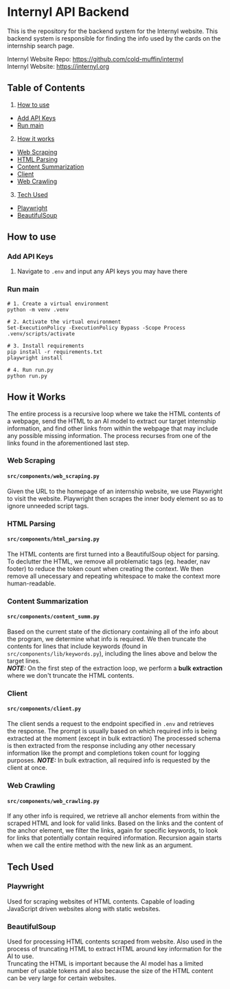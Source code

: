# Internyl API Backend

This is the repository for the backend system for the Internyl website. This backend system is responsible for finding the info used by the cards on the internship search page.

Internyl Website Repo: https://github.com/cold-muffin/internyl
<br>
Internyl Website: https://internyl.org

## Table of Contents
1. [How to use](#how-to-use)
  - [Add API Keys](#add-api-keys)
  - [Run main](#run-main)
2. [How it works](#how-it-works)
  - [Web Scraping](#web-scraping)
  - [HTML Parsing](#html-parsing)
  - [Content Summarization](#content-summarization)
  - [Client](#client)
  - [Web Crawling](#web-crawling)
3. [Tech Used](#development)
  - [Playwright](#playwright)
  - [BeautifulSoup](#bs4)

## How to use

### Add API Keys
1. Navigate to `.env` and input any API keys you may have there

### Run main
```
# 1. Create a virtual environment
python -m venv .venv

# 2. Activate the virtual environment
Set-ExecutionPolicy -ExecutionPolicy Bypass -Scope Process
.venv/scripts/activate

# 3. Install requirements
pip install -r requirements.txt
playwright install

# 4. Run run.py
python run.py
```

## How it Works

The entire process is a recursive loop where we take the HTML contents of a webpage, send the HTML to an AI model to extract our target internship information, and find other links from within the webpage that may include any possible missing information. The process recurses from one of the links found in the aforementioned last step.

### Web Scraping 
#### `src/components/web_scraping.py`

Given the URL to the homepage of an internship website, we use Playwright to visit the website. Playwright then scrapes the inner body element so as to ignore unneeded script tags. 

### HTML Parsing
#### `src/components/html_parsing.py`

The HTML contents are first turned into a BeautifulSoup object for parsing. To declutter the HTML, we remove all problematic tags (eg. header, nav footer) to reduce the token count when creating the context. We then remove all unecessary and repeating whitespace to make the context more human-readable.

### Content Summarization
#### `src/components/content_summ.py`

Based on the current state of the dictionary containing all of the info about the program, we determine what info is required. We then truncate the contents for lines that include keywords (found in `src/components/lib/keywords.py`), including the lines above and below the target lines. <br>
**_NOTE:_** On the first step of the extraction loop, we perform a **bulk extraction** where we don't truncate the HTML contents.

### Client
#### `src/components/client.py`

The client sends a request to the endpoint specified in `.env` and retrieves the response. The prompt is usually based on which required info is being extracted at the moment (except in bulk extraction) The processed schema is then extracted from the response including any other necessary information like the prompt and completions token count for logging purposes. 
**_NOTE:_** In bulk extraction, all required info is requested by the client at once.

### Web Crawling
#### `src/components/web_crawling.py`

If any other info is required, we retrieve all anchor elements from within the scraped HTML and look for valid links. Based on the links and the content of the anchor element, we filter the links, again for specific keywords, to look for links that potentially contain required information. Recursion again starts when we call the entire method with the new link as an argument. 

## Tech Used

### Playwright
Used for scraping websites of HTML contents. Capable of loading JavaScript driven websites along with static websites. 

### BeautifulSoup
Used for processing HTML contents scraped from website. Also used in the process of truncating HTML to extract HTML around key information for the AI to use. <br>
Truncating the HTML is important because the AI model has a limited number of usable tokens and also because the size of the HTML content can be very large for certain websites.